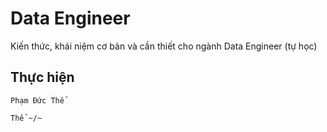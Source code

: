 # Data Engineer


Kiến thức, khái niệm cơ bản và cần thiết cho ngành Data Engineer (tự học)







































































## Thực hiện
```
Phạm Đức Thể

Thể ~/~
```
